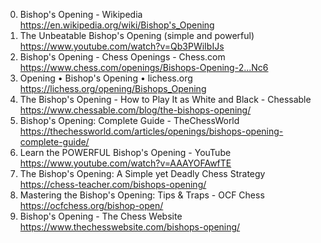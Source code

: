 0. Bishop's Opening - Wikipedia
https://en.wikipedia.org/wiki/Bishop's_Opening
1. The Unbeatable Bishop's Opening (simple and powerful)
https://www.youtube.com/watch?v=Qb3PWiIbIJs
2. Bishop's Opening - Chess Openings - Chess.com
https://www.chess.com/openings/Bishops-Opening-2...Nc6
3. Opening • Bishop's Opening • lichess.org
https://lichess.org/opening/Bishops_Opening
4. The Bishop's Opening - How to Play It as White and Black - Chessable
https://www.chessable.com/blog/the-bishops-opening/
5. Bishop's Opening: Complete Guide - TheChessWorld
https://thechessworld.com/articles/openings/bishops-opening-complete-guide/
6. Learn the POWERFUL Bishop's Opening - YouTube
https://www.youtube.com/watch?v=AAAYOFAwfTE
7. The Bishop's Opening: A Simple yet Deadly Chess Strategy
https://chess-teacher.com/bishops-opening/
8. Mastering the Bishop's Opening: Tips & Traps - OCF Chess
https://ocfchess.org/bishop-open/
9. Bishop's Opening - The Chess Website
https://www.thechesswebsite.com/bishops-opening/
